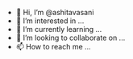 - 👋 Hi, I’m @ashitavasani
- 👀 I’m interested in ...
- 🌱 I’m currently learning ...
- 💞️ I’m looking to collaborate on ...
- 📫 How to reach me ...

<!---
ashitavasani/ashitavasani is a ✨ special ✨ repository because its `README.md` (this file) appears on your GitHub profile.
You can click the Preview link to take a look at your changes.
--->
